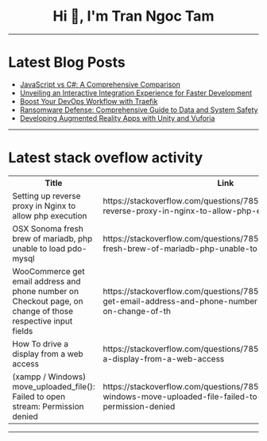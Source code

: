 <h1 align="center">Hi 👋, I'm Tran Ngoc Tam</h1>

---

# Latest Blog Posts 
<!-- BLOG-POST-LIST:START -->
- [JavaScript vs C#: A Comprehensive Comparison](https://dev.to/jtoromats/javascript-vs-c-a-comprehensive-comparison-1bin)
- [Unveiling an Interactive Integration Experience for Faster Development](https://dev.to/paypaldeveloper/unveiling-an-interactive-integration-experience-for-faster-development-10cg)
- [Boost Your DevOps Workflow with Traefik](https://dev.to/bansikah/boost-your-devops-workflow-with-traefik-30e2)
- [Ransomware Defense: Comprehensive Guide to Data and System Safety](https://dev.to/jchristopher0033/ransomware-defense-comprehensive-guide-to-data-and-system-safety-5ei2)
- [Developing Augmented Reality Apps with Unity and Vuforia](https://dev.to/kartikmehta8/developing-augmented-reality-apps-with-unity-and-vuforia-216e)
<!-- BLOG-POST-LIST:END -->

---

# Latest stack oveflow activity
<table>
  <tr><th>Title</th><th>Link</th></tr>
  <!-- STACKOVERFLOW:START --><tr><td>Setting up reverse proxy in Nginx to allow php execution</td><td>https://stackoverflow.com/questions/78514975/setting-up-reverse-proxy-in-nginx-to-allow-php-execution</td></tr><tr><td>OSX Sonoma fresh brew of mariadb, php unable to load pdo-mysql</td><td>https://stackoverflow.com/questions/78514917/osx-sonoma-fresh-brew-of-mariadb-php-unable-to-load-pdo-mysql</td></tr><tr><td>WooCommerce get email address and phone number on Checkout page, on change of those respective input fields</td><td>https://stackoverflow.com/questions/78514853/woocommerce-get-email-address-and-phone-number-on-checkout-page-on-change-of-th</td></tr><tr><td>How To drive a display from a web access</td><td>https://stackoverflow.com/questions/78514805/how-to-drive-a-display-from-a-web-access</td></tr><tr><td>&lpar;xampp / Windows&rpar; move_uploaded_file&lpar;&rpar;: Failed to open stream: Permission denied</td><td>https://stackoverflow.com/questions/78514779/xampp-windows-move-uploaded-file-failed-to-open-stream-permission-denied</td></tr><!-- STACKOVERFLOW:END -->
</table>

---


